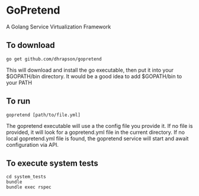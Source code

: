 # GoPretend

A Golang Service Virtualization Framework

## To download

```
go get github.com/dhrapson/gopretend
```
This will download and install the go executable, then put it into your $GOPATH/bin directory.
It would be a good idea to add $GOPATH/bin to your PATH

## To run

```
gopretend [path/to/file.yml]
```
The gopretend executable will use a the config file you provide it.
If no file is provided, it will look for a gopretend.yml file in the current directory.
If no local gopretend.yml file is found, the gopretend service will start and await configuration via API.

## To execute system tests

```
cd system_tests
bundle
bundle exec rspec
```
